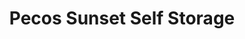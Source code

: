 ---
title: "Pecos Sunset Self Storage"
url: /henderson/pecos-sunset-self-storage/
shop: storage rental
---